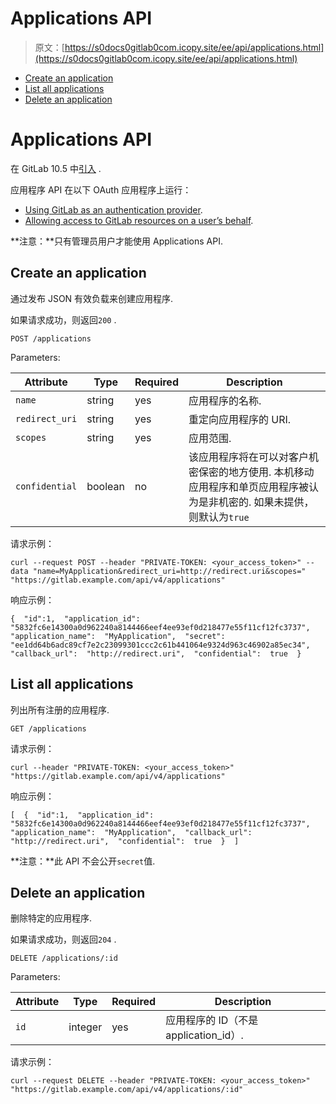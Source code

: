 # Applications API

> 原文：[https://s0docs0gitlab0com.icopy.site/ee/api/applications.html](https://s0docs0gitlab0com.icopy.site/ee/api/applications.html)

*   [Create an application](#create-an-application)
*   [List all applications](#list-all-applications)
*   [Delete an application](#delete-an-application)

# Applications API[](#applications-api "Permalink")

在 GitLab 10.5 中[引入](https://gitlab.com/gitlab-org/gitlab-foss/-/merge_requests/8160) .

应用程序 API 在以下 OAuth 应用程序上运行：

*   [Using GitLab as an authentication provider](../integration/oauth_provider.html).
*   [Allowing access to GitLab resources on a user’s behalf](oauth2.html).

**注意：**只有管​​理员用户才能使用 Applications API.

## Create an application[](#create-an-application "Permalink")

通过发布 JSON 有效负载来创建应用程序.

如果请求成功，则返回`200` .

```
POST /applications 
```

Parameters:

| Attribute | Type | Required | Description |
| --- | --- | --- | --- |
| `name` | string | yes | 应用程序的名称. |
| `redirect_uri` | string | yes | 重定向应用程序的 URI. |
| `scopes` | string | yes | 应用范围. |
| `confidential` | boolean | no | 该应用程序将在可以对客户机密保密的地方使用. 本机移动应用程序和单页应用程序被认为是非机密的. 如果未提供，则默认为`true` |

请求示例：

```
curl --request POST --header "PRIVATE-TOKEN: <your_access_token>" --data "name=MyApplication&redirect_uri=http://redirect.uri&scopes=" "https://gitlab.example.com/api/v4/applications" 
```

响应示例：

```
{  "id":1,  "application_id":  "5832fc6e14300a0d962240a8144466eef4ee93ef0d218477e55f11cf12fc3737",  "application_name":  "MyApplication",  "secret":  "ee1dd64b6adc89cf7e2c23099301ccc2c61b441064e9324d963c46902a85ec34",  "callback_url":  "http://redirect.uri",  "confidential":  true  } 
```

## List all applications[](#list-all-applications "Permalink")

列出所有注册的应用程序.

```
GET /applications 
```

请求示例：

```
curl --header "PRIVATE-TOKEN: <your_access_token>" "https://gitlab.example.com/api/v4/applications" 
```

响应示例：

```
[  {  "id":1,  "application_id":  "5832fc6e14300a0d962240a8144466eef4ee93ef0d218477e55f11cf12fc3737",  "application_name":  "MyApplication",  "callback_url":  "http://redirect.uri",  "confidential":  true  }  ] 
```

**注意：**此 API 不会公开`secret`值.

## Delete an application[](#delete-an-application "Permalink")

删除特定的应用程序.

如果请求成功，则返回`204` .

```
DELETE /applications/:id 
```

Parameters:

| Attribute | Type | Required | Description |
| --- | --- | --- | --- |
| `id` | integer | yes | 应用程序的 ID（不是 application_id）. |

请求示例：

```
curl --request DELETE --header "PRIVATE-TOKEN: <your_access_token>" "https://gitlab.example.com/api/v4/applications/:id" 
```